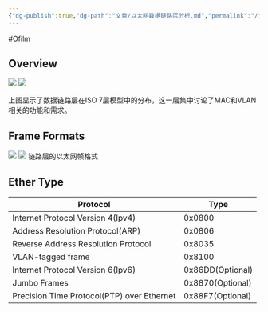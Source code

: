 ```yaml
---
{"dg-publish":true,"dg-path":"文章/以太网数据链路层分析.md","permalink":"/文章/以太网数据链路层分析/","dgEnableSearch":"true","created":"2022-07-11T15:43:01.000+08:00","updated":"2023-11-17T15:43:01.000+08:00"}
---
```


#Ofilm 

## Overview

![](/img/user/0.Asset/resource/20230307095755.png)
![](http://jrtx.tech:5000/note/ns/dv/FApgn/0ef4cfae1e02c73b7b2d88fdc6948e7d9480f0e2/_8q3OyAI-MaY8DTNuXXX1HQ/ns_attach_image_1396021657521418367.png?SynoToken=KJpivum91F8o.&tid=%22Owc60E8Q0X4BJdEauYfR53PwymmGQFJSm0ZGu%22&thumb=true)

上图显示了数据链路层在ISO 7层模型中的分布，这一层集中讨论了MAC和VLAN相关的功能和需求。

## Frame Formats

![](http://jrtx.tech:5000/note/ns/dv/FApgn/0ef4cfae1e02c73b7b2d88fdc6948e7d9480f0e2/_lfLc2CVIqctz5YR24BAXAA/ns_attach_image_1402321657522417532.png?SynoToken=KJpivum91F8o.&tid=%22Owc60E8Q0X4BJdEauYfR53PwymmGQFJSm0ZGu%22&thumb=true)
![](/img/user/0.Asset/resource/20230307095825.png)
链路层的以太网帧格式

## Ether Type

| Protocol                            | Type             |
| ----------------------------------- | ---------------- |
| Internet Protocol Version 4(Ipv4)   | 0x0800           |
| Address Resolution Protocol(ARP)    | 0x0806           |
| Reverse Address Resolution Protocol | 0x8035           |
| VLAN-tagged frame                   | 0x8100           |
| Internet Protocol Version 6(Ipv6)   | 0x86DD(Optional) |
| Jumbo Frames                        | 0x8870(Optional) |
| Precision Time Protocol(PTP) over Ethernet                                    |     0x88F7(Optional)             | 